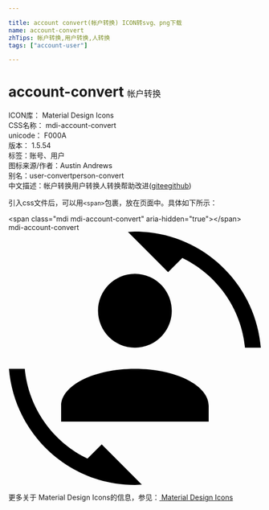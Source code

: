 ```yaml
---

title: account convert(帐户转换) ICON转svg、png下载
name: account-convert
zhTips: 帐户转换,用户转换,人转换
tags: ["account-user"]

---
```


# account-convert  <small style="font-size: 60%;font-weight: 100">帐户转换</small>


<div class="detail-page">
<p>
<span>
ICON库：
<span class="badge-secondary badge">Material Design Icons</span> 
</span>
<br/>
<span>
CSS名称：
<span class="badge-secondary badge">mdi-account-convert</span> 
</span>
<br/>
<span>
unicode：
<span class="badge-secondary badge">F000A</span> 
<copy-btn content='F000A' btn-title=""></copy-btn>
<copy-btn :content='String.fromCodePoint(parseInt("F000A", 16))' btn-title="复制U"></copy-btn>
</span>
<br/>
<span>
版本：
<span class="badge-secondary badge">1.5.54</span> 
</span><br/><span>标签：<span class="badge-light badge"><router-link to="/tags/account-user.html">账号、用户</router-link></span></span>
<br/>
<span>图标来源/作者：<span class="badge-light badge">Austin Andrews</span></span> 
<br/>
<span>别名：<span class="badge-light badge">user-convert</span><span class="badge-light badge">person-convert</span></span><br/><span class="zh-detail">中文描述：<span class="badge-primary badge">帐户转换</span><span class="badge-primary badge">用户转换</span><span class="badge-primary badge">人转换</span><span class="help-link"><span>帮助改进</span>(<a href="https://gitee.com/liuwave/icon-helper/edit/master/json/material/account-convert.json" target="_blank" rel="noopener noreferrer">gitee</a><a href="https://github.com/liuwave/icon-helper/edit/master/json/material/account-convert.json" target="_blank" rel="noopener noreferrer">github</a></span>)</span><br/>
</p>
</div>
<div class="alert alert-dark">
  <i class="mdi mdi-account-convert mdi-48px"></i>
  <i class="mdi mdi-account-convert mdi-36px"></i>
  <i class="mdi mdi-account-convert mdi-24px"></i>
  <i class="mdi mdi-account-convert mdi-18px"></i>
</div>
<div>
  <p>引入css文件后，可以用<code>&lt;span&gt;</code>包裹，放在页面中。具体如下所示：    
  </p>
  <div class="alert alert-primary" style="font-size: 14px">
    &lt;span class="mdi mdi-account-convert" aria-hidden="true"&gt;&lt;/span&gt;
    <copy-btn content='<span class="mdi mdi-account-convert" aria-hidden="true"></span>'></copy-btn>
  </div>
  <div class="alert alert-secondary">
    <i class="mdi mdi-account-convert"
    style="font-size: 24px"
    aria-hidden="true"></i> mdi-account-convert
    <copy-btn content="mdi-account-convert" btn-title="复制图标名称"></copy-btn>
  </div>
</div>
<div id="svg" class="svg-wrap">
<svg xmlns="http://www.w3.org/2000/svg" viewBox="0 0 24 24"><path d="M12 0L11.34 .03L15.15 3.84L16.5 2.5C19.75 4.07 22.09 7.24 22.45 11H23.95C23.44 4.84 18.29 0 12 0M12 4C10.07 4 8.5 5.57 8.5 7.5C8.5 9.43 10.07 11 12 11C13.93 11 15.5 9.43 15.5 7.5C15.5 5.57 13.93 4 12 4M.05 13C.56 19.16 5.71 24 12 24L12.66 23.97L8.85 20.16L7.5 21.5C4.25 19.94 1.91 16.76 1.55 13H.05M12 13C8.13 13 5 14.57 5 16.5V18H19V16.5C19 14.57 15.87 13 12 13Z" /></svg>
</div>
<detail full-name='mdi-account-convert'></detail>
    
<div><p>更多关于 Material Design Icons的信息，参见：<a target="_blank" href="https://iconhelper.cn/material.html"> Material Design Icons</a>
</p></div>
